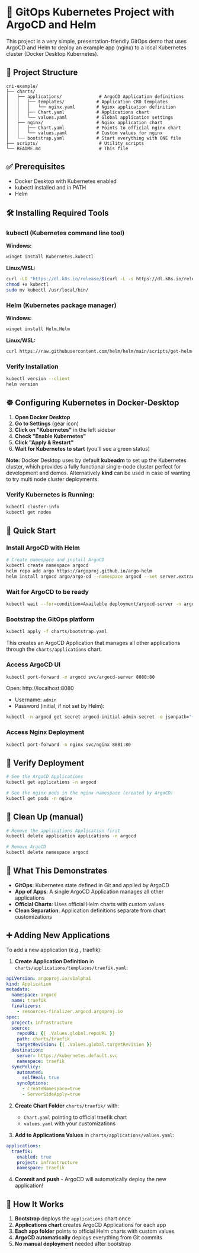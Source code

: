 # 🐳 GitOps Kubernetes Project with ArgoCD and Helm

This project is a very simple, presentation-friendly GitOps demo that uses ArgoCD and Helm to deploy an example app (nginx) to a local Kubernetes cluster (Docker Desktop Kubernetes).

## 📁 Project Structure

```
cni-example/
├── charts/
│   ├── applications/              # ArgoCD Application definitions
│   │   ├── templates/            # Application CRD templates
│   │   │   └── nginx.yaml        # Nginx application definition
│   │   ├── Chart.yaml            # Applications chart
│   │   └── values.yaml           # Global application settings
│   ├── nginx/                    # Nginx application chart
│   │   ├── Chart.yaml            # Points to official nginx chart
│   │   └── values.yaml           # Custom values for nginx
│   └── bootstrap.yaml            # Start everything with ONE file
├── scripts/                       # Utility scripts
└── README.md                      # This file
```

## ✅ Prerequisites

- Docker Desktop with Kubernetes enabled
- kubectl installed and in PATH
- Helm 

## 🛠️ Installing Required Tools

### kubectl (Kubernetes command line tool)

**Windows:**
```bash
winget install Kubernetes.kubectl
```

**Linux/WSL:**
```bash
curl -LO "https://dl.k8s.io/release/$(curl -L -s https://dl.k8s.io/release/stable.txt)/bin/linux/amd64/kubectl"
chmod +x kubectl
sudo mv kubectl /usr/local/bin/
```

### Helm (Kubernetes package manager)

**Windows:**
```bash
winget install Helm.Helm
```

**Linux/WSL:**
```bash
curl https://raw.githubusercontent.com/helm/helm/main/scripts/get-helm-3 | bash
```

### Verify Installation
```bash
kubectl version --client
helm version
```

## ☸️ Configuring Kubernetes in Docker-Desktop

1. **Open Docker Desktop**
2. **Go to Settings** (gear icon)
3. **Click on "Kubernetes"** in the left sidebar
4. **Check "Enable Kubernetes"**
5. **Click "Apply & Restart"**
6. **Wait for Kubernetes to start** (you'll see a green status)

**Note:** Docker Desktop uses by default **kubeadm** to set up the Kubernetes cluster, which provides a fully functional single-node cluster perfect for development and demos. Alternatively **kind** can be used in case of wanting to try multi node cluster deployments.

### Verify Kubernetes is Running:
```bash
kubectl cluster-info
kubectl get nodes
```

## 🚀 Quick Start

### Install ArgoCD with Helm
```bash
# Create namespace and install ArgoCD
kubectl create namespace argocd
helm repo add argo https://argoproj.github.io/argo-helm
helm install argocd argo/argo-cd --namespace argocd --set server.extraArgs[0]=--insecure
```

### Wait for ArgoCD to be ready
```bash
kubectl wait --for=condition=Available deployment/argocd-server -n argocd --timeout=300s
```

### Bootstrap the GitOps platform
```bash
kubectl apply -f charts/bootstrap.yaml
```
This creates an ArgoCD Application that manages all other applications through the `charts/applications` chart.

### Access ArgoCD UI
```bash
kubectl port-forward -n argocd svc/argocd-server 8080:80
```
Open: http://localhost:8080

- Username: `admin`
- Password (initial, if not set by Helm):
```bash
kubectl -n argocd get secret argocd-initial-admin-secret -o jsonpath="{.data.password}" | base64 -d; echo
```

### Access Nginx Deployment

```bash
kubectl port-forward -n nginx svc/nginx 8081:80
```

## 🔎 Verify Deployment
```bash
# See the ArgoCD Applications
kubectl get applications -n argocd

# See the nginx pods in the nginx namespace (created by ArgoCD)
kubectl get pods -n nginx
```

## 🧹 Clean Up (manual)
```bash
# Remove the applications Application first
kubectl delete application applications -n argocd

# Remove ArgoCD
kubectl delete namespace argocd
```

## 🧠 What This Demonstrates

- **GitOps**: Kubernetes state defined in Git and applied by ArgoCD
- **App of Apps**: A single ArgoCD Application manages all other applications
- **Official Charts**: Uses official Helm charts with custom values
- **Clean Separation**: Application definitions separate from chart customizations

## ➕ Adding New Applications

To add a new application (e.g., traefik):

1. **Create Application Definition** in `charts/applications/templates/traefik.yaml`:
```yaml
apiVersion: argoproj.io/v1alpha1
kind: Application
metadata:
  namespace: argocd
  name: traefik
  finalizers:
    - resources-finalizer.argocd.argoproj.io
spec:
  project: infrastructure
  source:
    repoURL: {{ .Values.global.repoURL }}
    path: charts/traefik
    targetRevision: {{ .Values.global.targetRevision }}
  destination:
    server: https://kubernetes.default.svc
    namespace: traefik
  syncPolicy:
    automated:
      selfHeal: true
    syncOptions:
      - CreateNamespace=true
      - ServerSideApply=true
```

2. **Create Chart Folder** `charts/traefik/` with:
   - `Chart.yaml` pointing to official traefik chart
   - `values.yaml` with your customizations

3. **Add to Applications Values** in `charts/applications/values.yaml`:
```yaml
applications:
  traefik:
    enabled: true
    project: infrastructure
    namespace: traefik
```

4. **Commit and push** - ArgoCD will automatically deploy the new application!

## 🎯 How It Works

1. **Bootstrap** deploys the `applications` chart once
2. **Applications chart** creates ArgoCD Applications for each app
3. **Each app folder** points to official Helm charts with custom values
4. **ArgoCD automatically** deploys everything from Git commits
5. **No manual deployment** needed after bootstrap